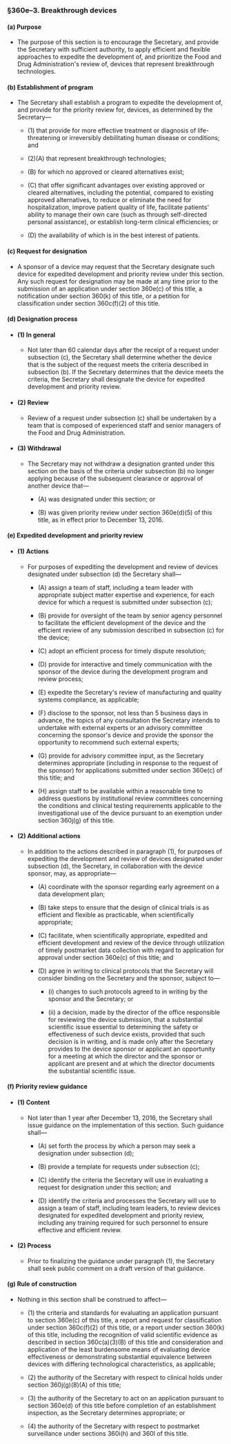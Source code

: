 ### §360e–3. Breakthrough devices
#### (a) Purpose
* The purpose of this section is to encourage the Secretary, and provide the Secretary with sufficient authority, to apply efficient and flexible approaches to expedite the development of, and prioritize the Food and Drug Administration's review of, devices that represent breakthrough technologies.

#### (b) Establishment of program
* The Secretary shall establish a program to expedite the development of, and provide for the priority review for, devices, as determined by the Secretary—

  * (1) that provide for more effective treatment or diagnosis of life-threatening or irreversibly debilitating human disease or conditions; and

  * (2)(A) that represent breakthrough technologies;

  * (B) for which no approved or cleared alternatives exist;

  * (C) that offer significant advantages over existing approved or cleared alternatives, including the potential, compared to existing approved alternatives, to reduce or eliminate the need for hospitalization, improve patient quality of life, facilitate patients' ability to manage their own care (such as through self-directed personal assistance), or establish long-term clinical efficiencies; or

  * (D) the availability of which is in the best interest of patients.

#### (c) Request for designation
* A sponsor of a device may request that the Secretary designate such device for expedited development and priority review under this section. Any such request for designation may be made at any time prior to the submission of an application under section 360e(c) of this title, a notification under section 360(k) of this title, or a petition for classification under section 360c(f)(2) of this title.

#### (d) Designation process
* #### (1) In general
  * Not later than 60 calendar days after the receipt of a request under subsection (c), the Secretary shall determine whether the device that is the subject of the request meets the criteria described in subsection (b). If the Secretary determines that the device meets the criteria, the Secretary shall designate the device for expedited development and priority review.

* #### (2) Review
  * Review of a request under subsection (c) shall be undertaken by a team that is composed of experienced staff and senior managers of the Food and Drug Administration.

* #### (3) Withdrawal
  * The Secretary may not withdraw a designation granted under this section on the basis of the criteria under subsection (b) no longer applying because of the subsequent clearance or approval of another device that—

    * (A) was designated under this section; or

    * (B) was given priority review under section 360e(d)(5) of this title, as in effect prior to December 13, 2016.

#### (e) Expedited development and priority review
* #### (1) Actions
  * For purposes of expediting the development and review of devices designated under subsection (d) the Secretary shall—

    * (A) assign a team of staff, including a team leader with appropriate subject matter expertise and experience, for each device for which a request is submitted under subsection (c);

    * (B) provide for oversight of the team by senior agency personnel to facilitate the efficient development of the device and the efficient review of any submission described in subsection (c) for the device;

    * (C) adopt an efficient process for timely dispute resolution;

    * (D) provide for interactive and timely communication with the sponsor of the device during the development program and review process;

    * (E) expedite the Secretary's review of manufacturing and quality systems compliance, as applicable;

    * (F) disclose to the sponsor, not less than 5 business days in advance, the topics of any consultation the Secretary intends to undertake with external experts or an advisory committee concerning the sponsor's device and provide the sponsor the opportunity to recommend such external experts;

    * (G) provide for advisory committee input, as the Secretary determines appropriate (including in response to the request of the sponsor) for applications submitted under section 360e(c) of this title; and

    * (H) assign staff to be available within a reasonable time to address questions by institutional review committees concerning the conditions and clinical testing requirements applicable to the investigational use of the device pursuant to an exemption under section 360j(g) of this title.

* #### (2) Additional actions
  * In addition to the actions described in paragraph (1), for purposes of expediting the development and review of devices designated under subsection (d), the Secretary, in collaboration with the device sponsor, may, as appropriate—

    * (A) coordinate with the sponsor regarding early agreement on a data development plan;

    * (B) take steps to ensure that the design of clinical trials is as efficient and flexible as practicable, when scientifically appropriate;

    * (C) facilitate, when scientifically appropriate, expedited and efficient development and review of the device through utilization of timely postmarket data collection with regard to application for approval under section 360e(c) of this title; and

    * (D) agree in writing to clinical protocols that the Secretary will consider binding on the Secretary and the sponsor, subject to—

      * (i) changes to such protocols agreed to in writing by the sponsor and the Secretary; or

      * (ii) a decision, made by the director of the office responsible for reviewing the device submission, that a substantial scientific issue essential to determining the safety or effectiveness of such device exists, provided that such decision is in writing, and is made only after the Secretary provides to the device sponsor or applicant an opportunity for a meeting at which the director and the sponsor or applicant are present and at which the director documents the substantial scientific issue.

#### (f) Priority review guidance
* #### (1) Content
  * Not later than 1 year after December 13, 2016, the Secretary shall issue guidance on the implementation of this section. Such guidance shall—

    * (A) set forth the process by which a person may seek a designation under subsection (d);

    * (B) provide a template for requests under subsection (c);

    * (C) identify the criteria the Secretary will use in evaluating a request for designation under this section; and

    * (D) identify the criteria and processes the Secretary will use to assign a team of staff, including team leaders, to review devices designated for expedited development and priority review, including any training required for such personnel to ensure effective and efficient review.

* #### (2) Process
  * Prior to finalizing the guidance under paragraph (1), the Secretary shall seek public comment on a draft version of that guidance.

#### (g) Rule of construction
* Nothing in this section shall be construed to affect—

  * (1) the criteria and standards for evaluating an application pursuant to section 360e(c) of this title, a report and request for classification under section 360c(f)(2) of this title, or a report under section 360(k) of this title, including the recognition of valid scientific evidence as described in section 360c(a)(3)(B) of this title and consideration and application of the least burdensome means of evaluating device effectiveness or demonstrating substantial equivalence between devices with differing technological characteristics, as applicable;

  * (2) the authority of the Secretary with respect to clinical holds under section 360j(g)(8)(A) of this title;

  * (3) the authority of the Secretary to act on an application pursuant to section 360e(d) of this title before completion of an establishment inspection, as the Secretary determines appropriate; or

  * (4) the authority of the Secretary with respect to postmarket surveillance under sections 360i(h) and 360l of this title.